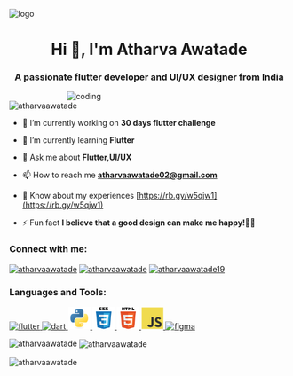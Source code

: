 ![logo](https://github.com/atharvaawatade/atharvaawatade/blob/main/Github_Banner.png)
<h1 align="center">Hi 👋, I'm Atharva Awatade</h1>
<h3 align="center">A passionate flutter developer and UI/UX designer from India</h3>

<img align="right" alt="coding" width="400" src="https://media.giphy.com/media/f3iwJFOVOwuy7K6FFw/giphy.gif">

<p align="left"> <img src="https://komarev.com/ghpvc/?username=atharvaawatade&label=Profile%20views&color=0e75b6&style=flat" alt="atharvaawatade" /> </p>

- 🔭 I’m currently working on **30 days flutter challenge**

- 🌱 I’m currently learning **Flutter**

- 💬 Ask me about **Flutter,UI/UX**

- 📫 How to reach me **atharvaawatade02@gmail.com**

- 📄 Know about my experiences [https://rb.gy/w5qjw1](https://rb.gy/w5qjw1)

- ⚡ Fun fact **I believe that a good design can make me happy!🎨🫣**

<h3 align="left">Connect with me:</h3>
<p align="left">
<a href="https://twitter.com/atharvaawatade" target="blank"><img align="center" src="https://raw.githubusercontent.com/rahuldkjain/github-profile-readme-generator/master/src/images/icons/Social/twitter.svg" alt="atharvaawatade" height="30" width="40" /></a>
<a href="https://linkedin.com/in/atharvaawatade" target="blank"><img align="center" src="https://raw.githubusercontent.com/rahuldkjain/github-profile-readme-generator/master/src/images/icons/Social/linked-in-alt.svg" alt="atharvaawatade" height="30" width="40" /></a>
<a href="https://instagram.com/atharvaawatade19" target="blank"><img align="center" src="https://raw.githubusercontent.com/rahuldkjain/github-profile-readme-generator/master/src/images/icons/Social/instagram.svg" alt="atharvaawatade19" height="30" width="40" /></a>
</p>

<h3 align="left">Languages and Tools:</h3>
<p align="left"> 
<a href="https://flutter.dev" target="_blank" rel="noreferrer"> <img src="https://www.vectorlogo.zone/logos/flutterio/flutterio-icon.svg" alt="flutter" width="40" height="40"/> </a>
<a href="https://dart.dev" target="_blank" rel="noreferrer"> <img src="https://www.vectorlogo.zone/logos/dartlang/dartlang-icon.svg" alt="dart" width="40" height="40"/> </a>
<a href="https://www.python.org" target="_blank" rel="noreferrer"> <img src="https://raw.githubusercontent.com/devicons/devicon/master/icons/python/python-original.svg" alt="python" width="40" height="40"/> </a>
<a href="https://www.w3schools.com/css/" target="_blank" rel="noreferrer"> <img src="https://raw.githubusercontent.com/devicons/devicon/master/icons/css3/css3-original-wordmark.svg" alt="css3" width="40" height="40"/> </a>
<a href="https://www.w3.org/html/" target="_blank" rel="noreferrer"> <img src="https://raw.githubusercontent.com/devicons/devicon/master/icons/html5/html5-original-wordmark.svg" alt="html5" width="40" height="40"/> </a> <a href="https://developer.mozilla.org/en-US/docs/Web/JavaScript" target="_blank" rel="noreferrer"> <img src="https://raw.githubusercontent.com/devicons/devicon/master/icons/javascript/javascript-original.svg" alt="javascript" width="40" height="40"/> </a> 
<a href="https://www.figma.com/" target="_blank" rel="noreferrer"> <img src="https://www.vectorlogo.zone/logos/figma/figma-icon.svg" alt="figma" width="40" height="40"/> </a> </p>

<p><img align="left" src="https://github-readme-stats.vercel.app/api/top-langs?username=atharvaawatade&show_icons=true&locale=en&layout=compact" alt="atharvaawatade" /></p>

<p>&nbsp;<img align="center" src="https://github-readme-stats.vercel.app/api?username=atharvaawatade&show_icons=true&locale=en" alt="atharvaawatade" /></p>

<p><img align="center" src="https://github-readme-streak-stats.herokuapp.com/?user=atharvaawatade&" alt="atharvaawatade" /></p>
